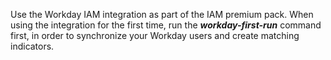 Use the Workday IAM integration as part of the IAM premium pack.
When using the integration for the first time, run the ***workday-first-run*** command first, in order to synchronize your Workday users and create matching indicators.
